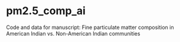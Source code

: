# pm2.5_comp_ai
Code and data for manuscript: Fine particulate matter composition in American Indian vs. Non-American Indian communities
